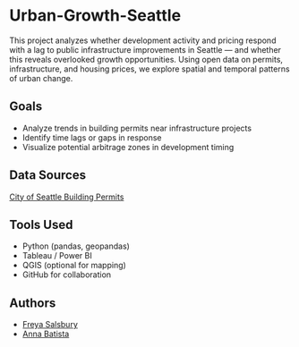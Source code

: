 # Urban-Growth-Seattle
This project analyzes whether development activity and pricing respond with a lag to public infrastructure improvements in Seattle — and whether this reveals overlooked growth opportunities. Using open data on permits, infrastructure, and housing prices, we explore spatial and temporal patterns of urban change.

## Goals
- Analyze trends in building permits near infrastructure projects
- Identify time lags or gaps in response
- Visualize potential arbitrage zones in development timing

## Data Sources
[City of Seattle Building Permits](https://data.seattle.gov/Permitting/Building-Permit-Map/5rc4-5s78)

## Tools Used
- Python (pandas, geopandas)
- Tableau / Power BI
- QGIS (optional for mapping)
- GitHub for collaboration

## Authors
- [Freya Salsbury](https://your-link)
- [Anna Batista](https://their-link)
